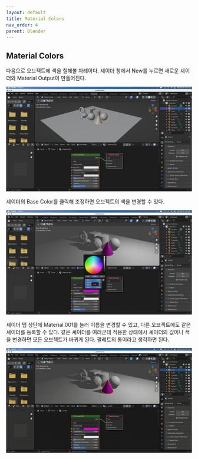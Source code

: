 ```yaml
---
layout: default
title: Material Colors
nav_order: 4
parent: Blender
---
```


## Material Colors

다음으로 오브젝트에 색을 칠해볼 차례이다.
셰이더 창에서 New를 누르면 새로운 셰이더와 Material Output이 만들어진다.

![result](./img/04/01.png)

셰이더의 Base Color를 클릭해 조정하면 오브젝트의 색을 변경할 수 있다.

![result](./img/04/02.png)

셰이더 탭 상단에 Material.001를 눌러 이름을 변경할 수 있고, 다른 오브젝트에도 같은 셰이더를 등록할 수 있다. 같은 셰이더를 여러군데 적용한 상태에서 셰이더의 값이나 색을 변경하면 모든 오브젝트가 바뀌게 된다. 팔레트의 통이라고 생각하면 된다.

![result](./img/04/03.gif)
